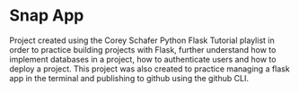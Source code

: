 # Snap App

Project created using the Corey Schafer Python Flask Tutorial playlist in order to practice building projects with Flask, further understand how to implement databases in a project, how to authenticate users and how to deploy a project. This project was also created to practice managing a flask app in the terminal and publishing to github using the github CLI. 
